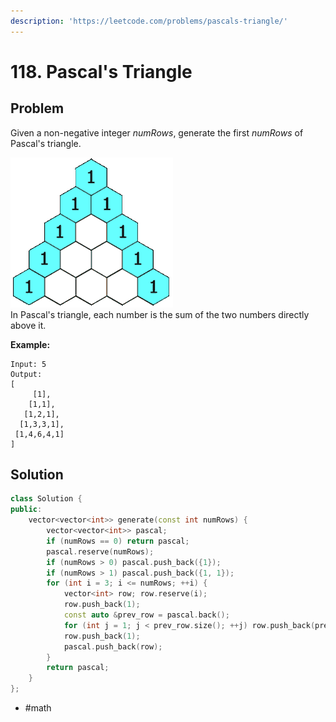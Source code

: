 ```yaml
---
description: 'https://leetcode.com/problems/pascals-triangle/'
---
```


# 118. Pascal's Triangle

## Problem

Given a non-negative integer _numRows_, generate the first _numRows_ of Pascal's triangle.

![](../.gitbook/assets/pascaltriangleanimated2.gif)  
 In Pascal's triangle, each number is the sum of the two numbers directly above it.

**Example:**

```text
Input: 5
Output:
[
     [1],
    [1,1],
   [1,2,1],
  [1,3,3,1],
 [1,4,6,4,1]
]
```

## Solution

```cpp
class Solution {
public:
    vector<vector<int>> generate(const int numRows) {
        vector<vector<int>> pascal;
        if (numRows == 0) return pascal;
        pascal.reserve(numRows);
        if (numRows > 0) pascal.push_back({1});
        if (numRows > 1) pascal.push_back({1, 1});
        for (int i = 3; i <= numRows; ++i) {
            vector<int> row; row.reserve(i);
            row.push_back(1);
            const auto &prev_row = pascal.back();
            for (int j = 1; j < prev_row.size(); ++j) row.push_back(prev_row[j - 1] + prev_row[j]);
            row.push_back(1);
            pascal.push_back(row);
        }
        return pascal;
    }
};
```

* \#math

